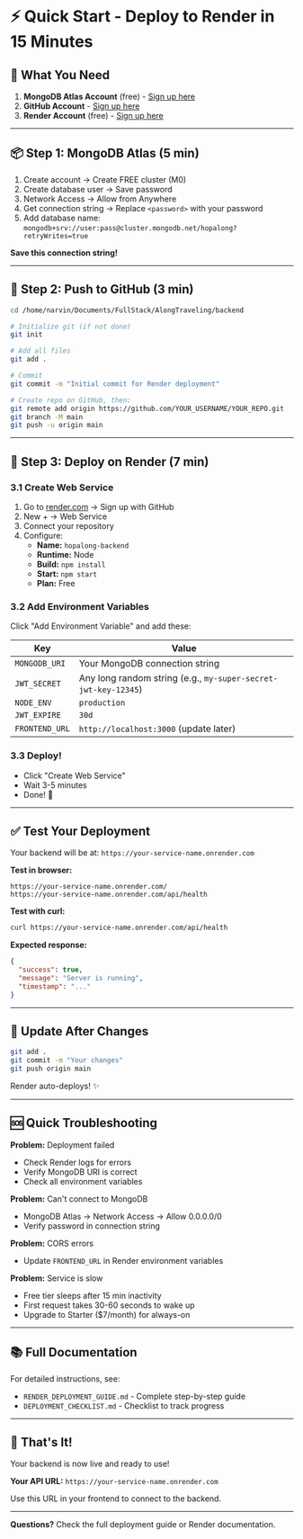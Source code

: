 # ⚡ Quick Start - Deploy to Render in 15 Minutes

## 🎯 What You Need

1. **MongoDB Atlas Account** (free) - [Sign up here](https://www.mongodb.com/cloud/atlas)
2. **GitHub Account** - [Sign up here](https://github.com)
3. **Render Account** (free) - [Sign up here](https://render.com)

---

## 📦 Step 1: MongoDB Atlas (5 min)

1. Create account → Create FREE cluster (M0)
2. Create database user → Save password
3. Network Access → Allow from Anywhere
4. Get connection string → Replace `<password>` with your password
5. Add database name: `mongodb+srv://user:pass@cluster.mongodb.net/hopalong?retryWrites=true`

**Save this connection string!**

---

## 🐙 Step 2: Push to GitHub (3 min)

```bash
cd /home/narvin/Documents/FullStack/AlongTraveling/backend

# Initialize git (if not done)
git init

# Add all files
git add .

# Commit
git commit -m "Initial commit for Render deployment"

# Create repo on GitHub, then:
git remote add origin https://github.com/YOUR_USERNAME/YOUR_REPO.git
git branch -M main
git push -u origin main
```

---

## 🚀 Step 3: Deploy on Render (7 min)

### 3.1 Create Web Service
1. Go to [render.com](https://render.com) → Sign up with GitHub
2. New + → Web Service
3. Connect your repository
4. Configure:
   - **Name:** `hopalong-backend`
   - **Runtime:** Node
   - **Build:** `npm install`
   - **Start:** `npm start`
   - **Plan:** Free

### 3.2 Add Environment Variables

Click "Add Environment Variable" and add these:

| Key | Value |
|-----|-------|
| `MONGODB_URI` | Your MongoDB connection string |
| `JWT_SECRET` | Any long random string (e.g., `my-super-secret-jwt-key-12345`) |
| `NODE_ENV` | `production` |
| `JWT_EXPIRE` | `30d` |
| `FRONTEND_URL` | `http://localhost:3000` (update later) |

### 3.3 Deploy!
- Click "Create Web Service"
- Wait 3-5 minutes
- Done! 🎉

---

## ✅ Test Your Deployment

Your backend will be at: `https://your-service-name.onrender.com`

**Test in browser:**
```
https://your-service-name.onrender.com/
https://your-service-name.onrender.com/api/health
```

**Test with curl:**
```bash
curl https://your-service-name.onrender.com/api/health
```

**Expected response:**
```json
{
  "success": true,
  "message": "Server is running",
  "timestamp": "..."
}
```

---

## 🔧 Update After Changes

```bash
git add .
git commit -m "Your changes"
git push origin main
```

Render auto-deploys! ✨

---

## 🆘 Quick Troubleshooting

**Problem:** Deployment failed
- Check Render logs for errors
- Verify MongoDB URI is correct
- Check all environment variables

**Problem:** Can't connect to MongoDB
- MongoDB Atlas → Network Access → Allow 0.0.0.0/0
- Verify password in connection string

**Problem:** CORS errors
- Update `FRONTEND_URL` in Render environment variables

**Problem:** Service is slow
- Free tier sleeps after 15 min inactivity
- First request takes 30-60 seconds to wake up
- Upgrade to Starter ($7/month) for always-on

---

## 📚 Full Documentation

For detailed instructions, see:
- `RENDER_DEPLOYMENT_GUIDE.md` - Complete step-by-step guide
- `DEPLOYMENT_CHECKLIST.md` - Checklist to track progress

---

## 🎉 That's It!

Your backend is now live and ready to use!

**Your API URL:** `https://your-service-name.onrender.com`

Use this URL in your frontend to connect to the backend.

---

**Questions?** Check the full deployment guide or Render documentation.
